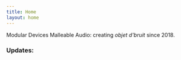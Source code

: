 ```yaml
---
title: Home
layout: home
---
```


Modular Devices Malleable Audio: creating _objet d'bruit_ since 2018.

### Updates: